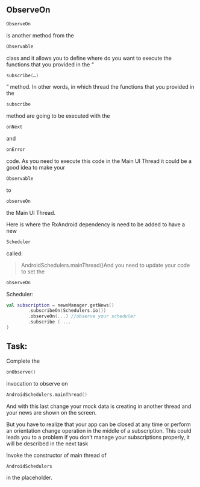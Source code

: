 ObserveOn
---------


```kotlin
ObserveOn
```      
is another method from the
```kotlin
Observable
```      
class and it allows you to define where do you want to execute the functions that you provided in the “
```kotlin
subscribe(…)
```      
” method. In other words, in which thread the functions that you provided in the
```kotlin
subscribe
```      
method are going to be executed with the
```kotlin
onNext
```      
and
```kotlin
onError
```      
code. As you need to execute this code in the Main UI Thread it could be a good idea to make your
```kotlin
Observable
```      
to
```kotlin
observeOn
```      
the Main UI Thread.

Here is where the RxAndroid dependency is need to be added to have a new
```kotlin
Scheduler
```      
called:


> AndroidSchedulers.mainThread()And you need to update your code to set the
```kotlin
observeOn
```      
Scheduler:


```kotlin
val subscription = newsManager.getNews()
        .subscribeOn(Schedulers.io())
        .observeOn(...) //observe your scheduler
        .subscribe ( ...
)
```      
Task:
-----

Complete the
```kotlin
onObserve()
```      
invocation to observe on
```kotlin
AndroidSchedulers.mainThread()
```      


And with this last change your mock data is creating in another thread and your news are shown on the screen.

But you have to realize that your app can be closed at any time or perform an orientation change operation in the middle of a subscription. This could leads you to a problem if you don’t manage your subscriptions properly, it will be described in the next task

  
Invoke the constructor of main thread of
```kotlin
AndroidSchedulers
```      
in the placeholder.  
